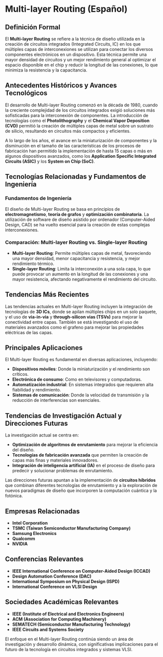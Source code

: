 # Multi-layer Routing (Español)

## Definición Formal
El **Multi-layer Routing** se refiere a la técnica de diseño utilizada en la creación de circuitos integrados (Integrated Circuits, IC) en los que múltiples capas de interconexiones se utilizan para conectar los diversos componentes electrónicos en un dispositivo. Esta técnica permite una mayor densidad de circuitos y un mejor rendimiento general al optimizar el espacio disponible en el chip y reducir la longitud de las conexiones, lo que minimiza la resistencia y la capacitancia.

## Antecedentes Históricos y Avances Tecnológicos
El desarrollo de Multi-layer Routing comenzó en la década de 1980, cuando la creciente complejidad de los circuitos integrados exigió soluciones más sofisticadas para la interconexión de componentes. La introducción de tecnologías como el **Photolithography** y el **Chemical Vapor Deposition (CVD)** permitió la creación de múltiples capas de metal sobre un sustrato de silicio, resultando en circuitos más compactos y eficientes.

A lo largo de los años, el avance en la miniaturización de componentes y la disminución en el tamaño de las características de los procesos de fabricación han permitido la implementación de hasta 15 capas o más en algunos dispositivos avanzados, como los **Application Specific Integrated Circuits (ASIC)** y los **System on Chip (SoC)**.

## Tecnologías Relacionadas y Fundamentos de Ingeniería
### Fundamentos de Ingeniería
El diseño de Multi-layer Routing se basa en principios de **electromagnetismo**, **teoría de grafos** y **optimización combinatoria**. La utilización de software de diseño asistido por ordenador (Computer-Aided Design, CAD) se ha vuelto esencial para la creación de estas complejas interconexiones.

### Comparación: Multi-layer Routing vs. Single-layer Routing
- **Multi-layer Routing**: Permite múltiples capas de metal, favoreciendo una mayor densidad, menor capacitancia y resistencia, y mejor rendimiento térmico.
- **Single-layer Routing**: Limita la interconexión a una sola capa, lo que puede provocar un aumento en la longitud de las conexiones y una mayor resistencia, afectando negativamente el rendimiento del circuito.

## Tendencias Más Recientes
Las tendencias actuales en Multi-layer Routing incluyen la integración de tecnologías de **3D ICs**, donde se apilan múltiples chips en un solo paquete, y el uso de **via-in-via** y **through-silicon vias (TSVs)** para mejorar la conectividad entre capas. También se está investigando el uso de materiales avanzados como el grafeno para mejorar las propiedades eléctricas de las capas.

## Principales Aplicaciones
El Multi-layer Routing es fundamental en diversas aplicaciones, incluyendo:
- **Dispositivos móviles**: Donde la miniaturización y el rendimiento son críticos.
- **Electrónica de consumo**: Como en televisores y computadoras.
- **Automatización industrial**: En sistemas integrados que requieren alta fiabilidad y rendimiento.
- **Sistemas de comunicación**: Donde la velocidad de transmisión y la reducción de interferencias son esenciales.

## Tendencias de Investigación Actual y Direcciones Futuras
La investigación actual se centra en:
- **Optimización de algoritmos de enrutamiento** para mejorar la eficiencia del diseño.
- **Tecnologías de fabricación avanzada** que permiten la creación de capas más finas y materiales innovadores.
- **Integración de inteligencia artificial (IA)** en el proceso de diseño para predecir y solucionar problemas de enrutamiento.

Las direcciones futuras apuntan a la implementación de **circuitos híbridos** que combinan diferentes tecnologías de enrutamiento y a la exploración de nuevos paradigmas de diseño que incorporen la computación cuántica y la fotónica.

## Empresas Relacionadas
- **Intel Corporation**
- **TSMC (Taiwan Semiconductor Manufacturing Company)**
- **Samsung Electronics**
- **Qualcomm**
- **NVIDIA**

## Conferencias Relevantes
- **IEEE International Conference on Computer-Aided Design (ICCAD)**
- **Design Automation Conference (DAC)**
- **International Symposium on Physical Design (ISPD)**
- **International Conference on VLSI Design**

## Sociedades Académicas Relevantes
- **IEEE (Institute of Electrical and Electronics Engineers)**
- **ACM (Association for Computing Machinery)**
- **SEMATECH (Semiconductor Manufacturing Technology)**
- **IEEE Circuits and Systems Society**

El enfoque en el Multi-layer Routing continúa siendo un área de investigación y desarrollo dinámica, con significativas implicaciones para el futuro de la tecnología en circuitos integrados y sistemas VLSI.